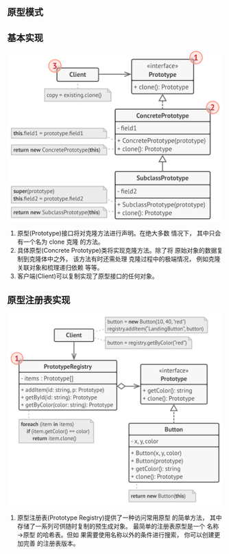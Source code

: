 
## 原型模式

## 基本实现
![](../assets/page124image44024016.png)

1. 原型(Prototype)接口将对克隆方法进行声明。在绝大多数 情况下， 其中只会有一个名为 clone 克隆 的方法。
2. 具体原型(Concrete Prototype)类将实现克隆方法。除了将 原始对象的数据复制到克隆体中之外， 该方法有时还需处理 克隆过程中的极端情况， 例如克隆关联对象和梳理递归依赖 等等。
3. 客户端(Client)可以复制实现了原型接口的任何对象。

## 原型注册表实现
  
![](../assets/page125image44017824.png)

1. 原型注册表(Prototype Registry)提供了一种访问常用原型 的简单方法， 其中存储了一系列可供随时复制的预生成对象。 最简单的注册表原型是一个 名称→原型 的哈希表。但如 果需要使用名称以外的条件进行搜索， 你可以创建更加完善 的注册表版本。